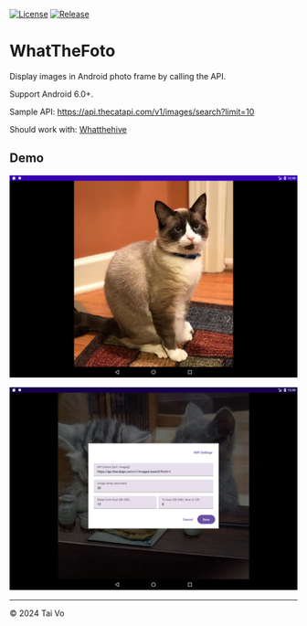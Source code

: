[![License](https://img.shields.io/github/license/manhtai/whatthefoto)](./LICENSE.md)
[![Release](https://img.shields.io/github/release/manhtai/whatthefoto)](https://github.com/manhtai/whatthefoto/releases)

WhatTheFoto
===========

Display images in Android photo frame by calling the API.

Support Android 6.0+.

Sample API: https://api.thecatapi.com/v1/images/search?limit=10

Should work with: [Whatthehive](https://github.com/manhtai/whatthehive)

## Demo

![app.png](./img/app.png)

![config.png](./img/config.png)


---

&copy; 2024 Tai Vo
